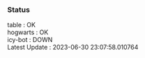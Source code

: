 ### Status


table : OK  
hogwarts : OK  
icy-bot : DOWN  
Latest Update : 2023-06-30 23:07:58.010764
